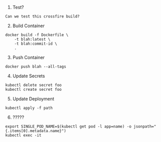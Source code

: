 1. Test?

```
Can we test this crossfire build?
```

2. Build Container

```
docker build -f Dockerfile \
    -t blah:latest \
    -t blah:commit-id \
    .
```

3. Push Container

```
docker push blah --all-tags
```

4. Update Secrets
```
kubectl delete secret foo
kubectl create secret foo
```

5. Update Deployment

```
kubectl apply -f path
```

6. ?????

```
export SINGLE_POD_NAME=$(kubectl get pod -l app=name) -o jsonpath="{.items[0].metadata.name}")
kubectl exec -it
```
